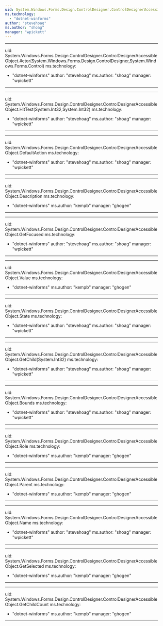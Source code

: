 ```yaml
---
uid: System.Windows.Forms.Design.ControlDesigner.ControlDesignerAccessibleObject
ms.technology: 
  - "dotnet-winforms"
author: "stevehoag"
ms.author: "shoag"
manager: "wpickett"
---
```


---
uid: System.Windows.Forms.Design.ControlDesigner.ControlDesignerAccessibleObject.#ctor(System.Windows.Forms.Design.ControlDesigner,System.Windows.Forms.Control)
ms.technology: 
  - "dotnet-winforms"
author: "stevehoag"
ms.author: "shoag"
manager: "wpickett"
---

---
uid: System.Windows.Forms.Design.ControlDesigner.ControlDesignerAccessibleObject.HitTest(System.Int32,System.Int32)
ms.technology: 
  - "dotnet-winforms"
author: "stevehoag"
ms.author: "shoag"
manager: "wpickett"
---

---
uid: System.Windows.Forms.Design.ControlDesigner.ControlDesignerAccessibleObject.DefaultAction
ms.technology: 
  - "dotnet-winforms"
author: "stevehoag"
ms.author: "shoag"
manager: "wpickett"
---

---
uid: System.Windows.Forms.Design.ControlDesigner.ControlDesignerAccessibleObject.Description
ms.technology: 
  - "dotnet-winforms"
ms.author: "kempb"
manager: "ghogen"
---

---
uid: System.Windows.Forms.Design.ControlDesigner.ControlDesignerAccessibleObject.GetFocused
ms.technology: 
  - "dotnet-winforms"
author: "stevehoag"
ms.author: "shoag"
manager: "wpickett"
---

---
uid: System.Windows.Forms.Design.ControlDesigner.ControlDesignerAccessibleObject.Value
ms.technology: 
  - "dotnet-winforms"
ms.author: "kempb"
manager: "ghogen"
---

---
uid: System.Windows.Forms.Design.ControlDesigner.ControlDesignerAccessibleObject.State
ms.technology: 
  - "dotnet-winforms"
author: "stevehoag"
ms.author: "shoag"
manager: "wpickett"
---

---
uid: System.Windows.Forms.Design.ControlDesigner.ControlDesignerAccessibleObject.GetChild(System.Int32)
ms.technology: 
  - "dotnet-winforms"
author: "stevehoag"
ms.author: "shoag"
manager: "wpickett"
---

---
uid: System.Windows.Forms.Design.ControlDesigner.ControlDesignerAccessibleObject.Bounds
ms.technology: 
  - "dotnet-winforms"
author: "stevehoag"
ms.author: "shoag"
manager: "wpickett"
---

---
uid: System.Windows.Forms.Design.ControlDesigner.ControlDesignerAccessibleObject.Role
ms.technology: 
  - "dotnet-winforms"
ms.author: "kempb"
manager: "ghogen"
---

---
uid: System.Windows.Forms.Design.ControlDesigner.ControlDesignerAccessibleObject.Parent
ms.technology: 
  - "dotnet-winforms"
ms.author: "kempb"
manager: "ghogen"
---

---
uid: System.Windows.Forms.Design.ControlDesigner.ControlDesignerAccessibleObject.Name
ms.technology: 
  - "dotnet-winforms"
author: "stevehoag"
ms.author: "shoag"
manager: "wpickett"
---

---
uid: System.Windows.Forms.Design.ControlDesigner.ControlDesignerAccessibleObject.GetSelected
ms.technology: 
  - "dotnet-winforms"
ms.author: "kempb"
manager: "ghogen"
---

---
uid: System.Windows.Forms.Design.ControlDesigner.ControlDesignerAccessibleObject.GetChildCount
ms.technology: 
  - "dotnet-winforms"
ms.author: "kempb"
manager: "ghogen"
---
